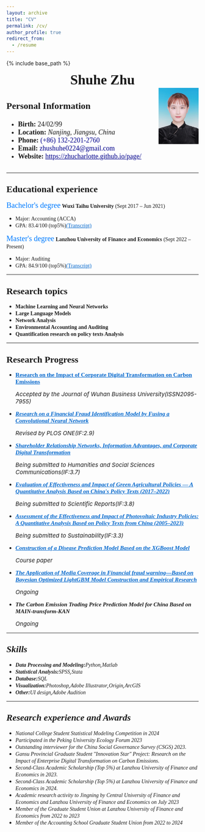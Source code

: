 ```yaml
---
layout: archive
title: "CV"
permalink: /cv/
author_profile: true
redirect_from:
  - /resume
---
```


{% include base_path %}
<div style="text-align: center;">
  <span style="font-size: 36px; font-family: Times New Roman; font-weight: bold;">Shuhe Zhu</span>
</div>

<div style="display: flex; justify-content: space-between; align-items: flex-start;">
  <div style="font-size: 18px; font-family: Times New Roman;">
    <h3 style="font-size: 24px;font-family: Times New Roman;">Personal Information</h3>
    <ul>
      <li><strong>Birth:</strong> 24/02/99</li>
      <li><strong>Location:</strong> <em>Nanjing, Jiangsu, China</em></li>
      <li><strong>Phone:</strong> <span style="color: #00008B;">(+86) 132-2201-2760</span></li>
      <li><strong>Email:</strong> <span style="color: #00008B;">zhushuhe0224@gmail.com</span></li>
      <li><strong>Website:</strong> <a href="https://zhucharlotte.github.io/page/" style="color: #00008B;">https://zhucharlotte.github.io/page/</a></li>
    </ul>
  </div> 
    <img src="../images/zhushuhe.jpg" alt="Your Image Description" style="max-width: 105px; height: auto;">
  </div>

---
## <span style="font-size: 24px; font-family: Times New Roman;">Educational experience</span>
<span style="font-size: 20px;color: #007BFF; font-family: Georgia;">Bachelor's degree</span>
**<span style="font-family: Georgia;">Wuxi Taihu University</span>**<span style="font-family: Georgia;"> (Sept 2017 – Jun 2021)</span><br>
* <span style="font-family: Georgia;">Major: Accounting (ACCA)</span><br>
* <span style="font-family: Georgia;">GPA: 83.4/100 (top5%)<a href="https://zhucharlotte.github.io/page//files/WG.pdf" style="color: #0066cc">(Transcript)</a></span><br>

<span style="font-size: 20px;color: #007BFF; font-family: Georgia;">Master's degree</span>
**<span style="font-family: Georgia;">Lanzhou University of Finance and Economics</span>** <span style="font-family: Georgia;">(Sept 2022 – Present)</span><br>
* <span style="font-family: Georgia;">Major: Auditing</span><br>
* <span style="font-family: Georgia;">GPA: 84.9/100 (top5%)<a href="https://zhucharlotte.github.io/page//files/LG.pdf" style="color: #0066cc">(Transcript)</a></span>

---

## <span style="font-size: 24px; font-family:  Times New Roman;">Research topics</span>
- **<span style="font-family: Georgia;">Machine Learning and Neural Networks</span>**<span style="font-family: Georgia;">
- **<span style="font-family: Georgia;">Large Language Models</span>** <span style="font-family: Georgia;">
- **<span style="font-family: Georgia;">Network Analysis</span>**<span style="font-family: Georgia;">
- **<span style="font-family: Georgia;">Environmental Accounting and Auditing</span>**<span style="font-family: Georgia;">
- **<span style="font-family: Georgia;">Quantification research on policy texts Analysis</span>**<span style="font-family: Georgia;">

---

## <span style="font-size: 24px;font-family: Times New Roman;">Research Progress</span>
- <span style="font-size: 15px;font-family: Georgia;"><b><a href="https://zhucharlotte.github.io/page//_talks/Carbon_Emissions.html" style="color: #0066cc">Research on the Impact of Corporate Digital Transformation on Carbon Emissions</a></b></span>
   <p><em><span style="font-size: 15px">Accepted by the Journal of Wuhan Business University(ISSN2095-7955)
- <span style="font-size: 15px;font-family: Georgia;"><b><a href="https://zhucharlotte.github.io/page//_talks/CNN.html"  style="color: #0066cc">Research on a Financial Fraud Identification Model by Fusing a Convolutional Neural Network</a></b></span>
  <p><em><span style="font-size: 15px">Revised by PLOS ONE(IF:2.9)
- <span style="font-size: 15px;font-family: Georgia;"><b><a href="https://zhucharlotte.github.io/page//_talks/Networks.html" style="color: #0066cc">Shareholder Relationship Networks, Information Advantages, and Corporate Digital Transformation</a></b></span>
   <p><em><span style="font-size: 15px">Being submitted to Humanities and Social Sciences Communications(IF:3.7)
  
- <span style="font-size: 15px;font-family: Georgia;"><b><a href="https://zhucharlotte.github.io/page//_talks/Green_Agricultural.html" style="color: #0066cc">Evaluation of Effectiveness and Impact of Green Agricultural Policies — A Quantitative Analysis Based on China's Policy Texts (2017–2022)</a></b></span>
   <p><em><span style="font-size: 15px">Being submitted to Scientific Reports(IF:3.8)
- <span style="font-size: 15px;font-family: Georgia;"><b><a href="https://zhucharlotte.github.io/page//_talks/Photovoltaic.html" style="color: #0066cc">Assessment of the Effectiveness and Impact of Photovoltaic Industry Policies: A Quantitative Analysis Based on Policy Texts from China (2005–2023)</a></b></span>
   <p><em><span style="font-size: 15px">Being submitted to Sustainability(IF:3.3)
- <span style="font-size: 15px;font-family: Georgia;"><b><a href="https://zhucharlotte.github.io/page//_talks/XGBoost.html" style="color: #0066cc">Construction of a Disease Prediction Model Based on the XGBoost Model</a></b></span>
   <p><em><span style="font-size: 15px">Course paper
- <span style="font-size: 15px;font-family: Georgia;"><b><a href="https://zhucharlotte.github.io/page//_talks/LightGBM.html" style="color: #0066cc">The Application of  Media Coverage in Financial fraud warning—Based on Bayesian Optimized LightGBM Model Construction and Empirical Research</a></b></span>
   <p><em><span style="font-size: 15px">Ongoing
- <span style="font-size: 15px;font-family: Georgia;"><b>The Carbon Emission Trading Price Prediction Model for China Based on MAIN-transform-KAN</b></span>
   <p><em><span style="font-size: 15px">Ongoing

---
## <span style="font-size: 24px; font-family: Times New Roman;">Skills</span>
* **<span style="font-family: Georgia;">Data Processing and Modeling</span>:**<span style="font-family: Georgia;">Python</span>,<span style="font-family: Georgia;">Matlab</span>
* **<span style="font-family: Georgia;">Statistical Analysis:</span>**<span style="font-family: Georgia;">SPSS</span>,<span style="font-family: Georgia;">Stata</span>
* **<span style="font-family: Georgia;">Database</span>:**<span style="font-family: Georgia;">SQL</span>
* **<span style="font-family: Georgia;">Visualization</span>:**<span style="font-family: Georgia;">Photoshop</span>,<span style="font-family: Georgia;">Adobe Illustrator</span>,<span style="font-family: Georgia;">Origin</span>,<span style="font-family: Georgia;">ArcGIS</span>
* **<span style="font-family: Georgia;">Other</span>:**<span style="font-family: Georgia;">UI design</span>,<span style="font-family: Georgia;">Adobe Audition</span>

---

## <span style="font-size: 24px; font-family: Times New Roman;">Research  experience and Awards</span>
* <span style="font-family: Georgia;">National College Student Statistical Modeling Competition in 2024</span>
* <span style="font-family: Georgia;">Participated in the Peking University Ecology Forum 2023</span>
* <span style="font-family: Georgia;">Outstanding interviewer for the China Social Governance Survey (CSGS) 2023.</span>
* <span style="font-family: Georgia;">Gansu Provincial Graduate Student "Innovation Star" Project: Research on the Impact of Enterprise Digital Transformation on Carbon Emissions.</span>
* <span style="font-family: Georgia;">Second-Class Academic Scholarship (Top 5%) at Lanzhou University of Finance and Economics in 2023.</span>
* <span style="font-family: Georgia;">Second-Class Academic Scholarship (Top 5%) at Lanzhou University of Finance and Economics in 2024.</span>
* <span style="font-family: Georgia;">Academic research activity to Jingning by Central University of Finance and Economics and Lanzhou University of Finance and Economics on July 2023</span>
* <span style="font-family: Georgia;">Member of the Graduate Student Union at Lanzhou University of Finance and Economics from 2022 to 2023</span>
* <span style="font-family: Georgia;">Member of the Accounting School Graduate Student Union from 2022 to 2024</span>



